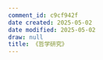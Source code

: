 ```yaml
---
comment_id: c9cf942f
date created: 2025-05-02
date modified: 2025-05-02
draw: null
title: 《哲学研究》
---
```

